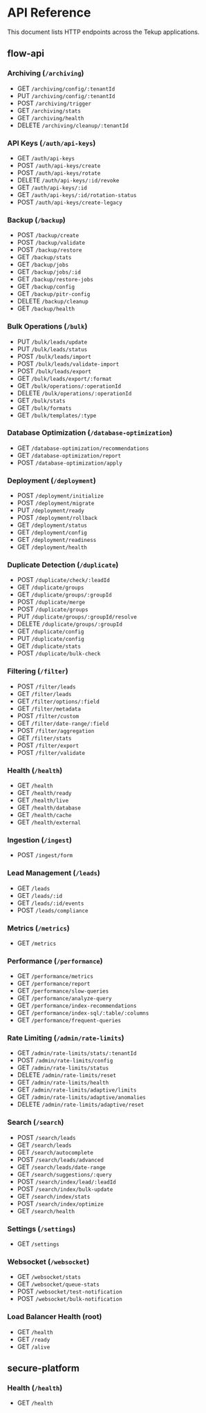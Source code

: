 # API Reference

This document lists HTTP endpoints across the Tekup applications.

## flow-api
### Archiving (`/archiving`)
- GET `/archiving/config/:tenantId`
- PUT `/archiving/config/:tenantId`
- POST `/archiving/trigger`
- GET `/archiving/stats`
- GET `/archiving/health`
- DELETE `/archiving/cleanup/:tenantId`

### API Keys (`/auth/api-keys`)
- GET `/auth/api-keys`
- POST `/auth/api-keys/create`
- POST `/auth/api-keys/rotate`
- DELETE `/auth/api-keys/:id/revoke`
- GET `/auth/api-keys/:id`
- GET `/auth/api-keys/:id/rotation-status`
- POST `/auth/api-keys/create-legacy`

### Backup (`/backup`)
- POST `/backup/create`
- POST `/backup/validate`
- POST `/backup/restore`
- GET `/backup/stats`
- GET `/backup/jobs`
- GET `/backup/jobs/:id`
- GET `/backup/restore-jobs`
- GET `/backup/config`
- GET `/backup/pitr-config`
- DELETE `/backup/cleanup`
- GET `/backup/health`

### Bulk Operations (`/bulk`)
- PUT `/bulk/leads/update`
- PUT `/bulk/leads/status`
- POST `/bulk/leads/import`
- POST `/bulk/leads/validate-import`
- POST `/bulk/leads/export`
- GET `/bulk/leads/export/:format`
- GET `/bulk/operations/:operationId`
- DELETE `/bulk/operations/:operationId`
- GET `/bulk/stats`
- GET `/bulk/formats`
- GET `/bulk/templates/:type`

### Database Optimization (`/database-optimization`)
- GET `/database-optimization/recommendations`
- GET `/database-optimization/report`
- POST `/database-optimization/apply`

### Deployment (`/deployment`)
- POST `/deployment/initialize`
- POST `/deployment/migrate`
- PUT `/deployment/ready`
- POST `/deployment/rollback`
- GET `/deployment/status`
- GET `/deployment/config`
- GET `/deployment/readiness`
- GET `/deployment/health`

### Duplicate Detection (`/duplicate`)
- POST `/duplicate/check/:leadId`
- GET `/duplicate/groups`
- GET `/duplicate/groups/:groupId`
- POST `/duplicate/merge`
- POST `/duplicate/groups`
- PUT `/duplicate/groups/:groupId/resolve`
- DELETE `/duplicate/groups/:groupId`
- GET `/duplicate/config`
- PUT `/duplicate/config`
- GET `/duplicate/stats`
- POST `/duplicate/bulk-check`

### Filtering (`/filter`)
- POST `/filter/leads`
- GET `/filter/leads`
- GET `/filter/options/:field`
- GET `/filter/metadata`
- POST `/filter/custom`
- GET `/filter/date-range/:field`
- POST `/filter/aggregation`
- GET `/filter/stats`
- POST `/filter/export`
- POST `/filter/validate`

### Health (`/health`)
- GET `/health`
- GET `/health/ready`
- GET `/health/live`
- GET `/health/database`
- GET `/health/cache`
- GET `/health/external`

### Ingestion (`/ingest`)
- POST `/ingest/form`

### Lead Management (`/leads`)
- GET `/leads`
- GET `/leads/:id`
- GET `/leads/:id/events`
- POST `/leads/compliance`

### Metrics (`/metrics`)
- GET `/metrics`

### Performance (`/performance`)
- GET `/performance/metrics`
- GET `/performance/report`
- GET `/performance/slow-queries`
- GET `/performance/analyze-query`
- GET `/performance/index-recommendations`
- GET `/performance/index-sql/:table/:columns`
- GET `/performance/frequent-queries`

### Rate Limiting (`/admin/rate-limits`)
- GET `/admin/rate-limits/stats/:tenantId`
- POST `/admin/rate-limits/config`
- GET `/admin/rate-limits/status`
- DELETE `/admin/rate-limits/reset`
- GET `/admin/rate-limits/health`
- GET `/admin/rate-limits/adaptive/limits`
- GET `/admin/rate-limits/adaptive/anomalies`
- DELETE `/admin/rate-limits/adaptive/reset`

### Search (`/search`)
- POST `/search/leads`
- GET `/search/leads`
- GET `/search/autocomplete`
- POST `/search/leads/advanced`
- GET `/search/leads/date-range`
- GET `/search/suggestions/:query`
- POST `/search/index/lead/:leadId`
- POST `/search/index/bulk-update`
- GET `/search/index/stats`
- POST `/search/index/optimize`
- GET `/search/health`

### Settings (`/settings`)
- GET `/settings`

### Websocket (`/websocket`)
- GET `/websocket/stats`
- GET `/websocket/queue-stats`
- POST `/websocket/test-notification`
- POST `/websocket/bulk-notification`

### Load Balancer Health (root)
- GET `/health`
- GET `/ready`
- GET `/alive`

## secure-platform
### Health (`/health`)
- GET `/health`
